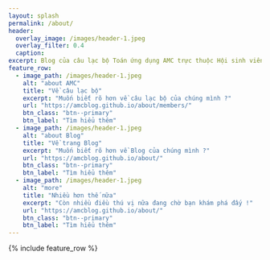 ```yaml
---
layout: splash
permalink: /about/
header:
  overlay_image: /images/header-1.jpeg
  overlay_filter: 0.4
  caption:
excerpt: Blog của câu lạc bộ Toán ứng dụng AMC trực thuộc Hội sinh viên Trường Đại học Công nghệ, Đại học Quốc gia Hà Nội. <br><br><br>
feature_row:
  - image_path: /images/header-1.jpeg
    alt: "about AMC"
    title: "Về câu lạc bộ"
    excerpt: "Muốn biết rõ hơn về câu lạc bộ của chúng mình ?"
    url: "https://amcblog.github.io/about/members/"
    btn_class: "btn--primary"
    btn_label: "Tìm hiểu thêm"
  - image_path: /images/header-1.jpeg
    alt: "about Blog"
    title: "Về trang Blog"
    excerpt: "Muốn biết rõ hơn về Blog của chúng mình ?"
    url: "https://amcblog.github.io/about/"
    btn_class: "btn--primary"
    btn_label: "Tìm hiểu thêm"
  - image_path: /images/header-1.jpeg
    alt: "more"
    title: "Nhiều hơn thế nữa"
    excerpt: "Còn nhiều điều thú vị nữa đang chờ bạn khám phá đấy !"
    url: "https://amcblog.github.io/about/"
    btn_class: "btn--primary"
    btn_label: "Tìm hiểu thêm"
---
```


{% include feature_row %}
